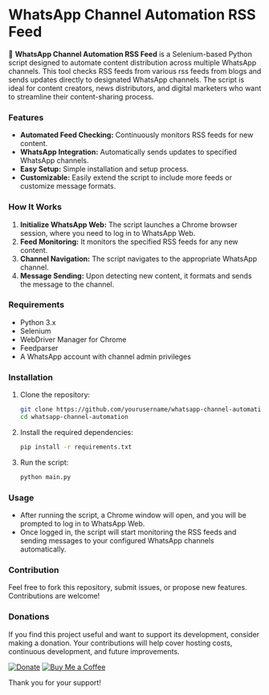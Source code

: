 # WhatsApp Channel Automation RSS Feed

🚀 **WhatsApp Channel Automation RSS Feed** is a Selenium-based Python script designed to automate content distribution across multiple WhatsApp channels. This tool checks RSS feeds from various rss feeds from blogs and sends updates directly to designated WhatsApp channels. The script is ideal for content creators, news distributors, and digital marketers who want to streamline their content-sharing process.

### Features

- **Automated Feed Checking:** Continuously monitors RSS feeds for new content.
- **WhatsApp Integration:** Automatically sends updates to specified WhatsApp channels.
- **Easy Setup:** Simple installation and setup process.
- **Customizable:** Easily extend the script to include more feeds or customize message formats.

### How It Works

1. **Initialize WhatsApp Web:** The script launches a Chrome browser session, where you need to log in to WhatsApp Web.
2. **Feed Monitoring:** It monitors the specified RSS feeds for any new content.
3. **Channel Navigation:** The script navigates to the appropriate WhatsApp channel.
4. **Message Sending:** Upon detecting new content, it formats and sends the message to the channel.

### Requirements

- Python 3.x
- Selenium
- WebDriver Manager for Chrome
- Feedparser
- A WhatsApp account with channel admin privileges

### Installation

1. Clone the repository:
   ```bash
   git clone https://github.com/yourusername/whatsapp-channel-automation.git
   cd whatsapp-channel-automation
   ```

2. Install the required dependencies:
   ```bash
   pip install -r requirements.txt
   ```

3. Run the script:
   ```bash
   python main.py
   ```

### Usage

- After running the script, a Chrome window will open, and you will be prompted to log in to WhatsApp Web.
- Once logged in, the script will start monitoring the RSS feeds and sending messages to your configured WhatsApp channels automatically.

### Contribution

Feel free to fork this repository, submit issues, or propose new features. Contributions are welcome!

### Donations

If you find this project useful and want to support its development, consider making a donation. Your contributions will help cover hosting costs, continuous development, and future improvements.

[![Donate](https://img.shields.io/badge/Donate-PayPal-blue.svg)](https://www.paypal.com/donate/your-paypal-link)
[![Buy Me a Coffee](https://img.shields.io/badge/Buy_Me_a_Coffee-orange.svg)](https://www.buymeacoffee.com/yourusername)

Thank you for your support!
